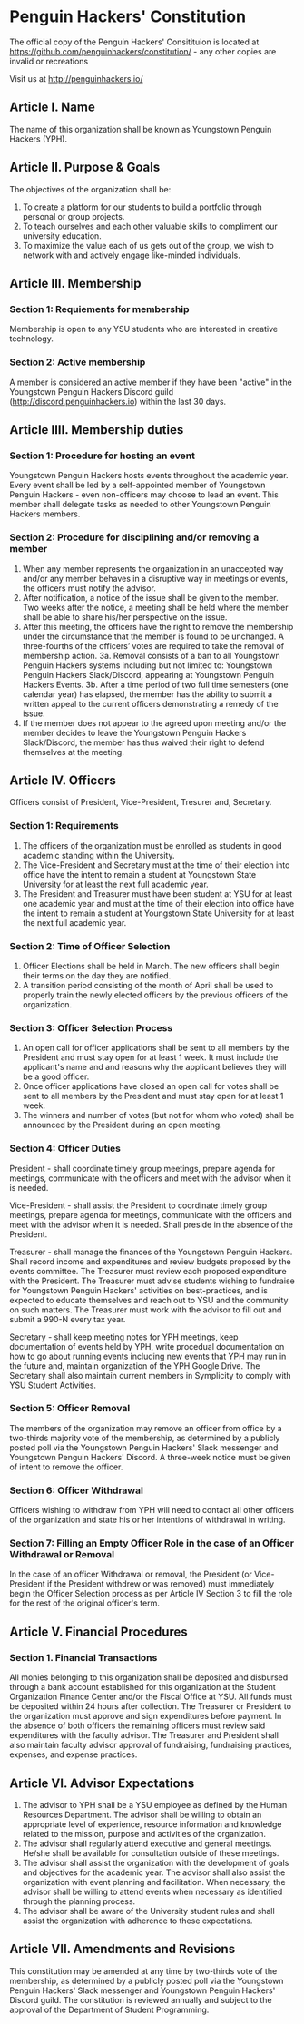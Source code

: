 # Penguin Hackers' Constitution

The official copy of the Penguin Hackers' Consitituion is located at https://github.com/penguinhackers/constitution/ - any other copies are invalid or recreations

Visit us at http://penguinhackers.io/

## Article I. Name

The name of this organization shall be known as Youngstown Penguin Hackers (YPH).

## Article II. Purpose & Goals

The objectives of the organization shall be:

1. To create a platform for our students to build a portfolio through personal or group projects.
2. To teach ourselves and each other valuable skills to compliment our university education.
3. To maximize the value each of us gets out of the group, we wish to network with and actively engage like-minded individuals.

## Article III. Membership

### Section 1: Requiements for membership

Membership is open to any YSU students who are interested in creative technology.

### Section 2: Active membership

A member is considered an active member if they have been "active" in the Youngstown Penguin Hackers Discord guild (http://discord.penguinhackers.io) within the last 30 days.

## Article IIII. Membership duties

### Section 1: Procedure for hosting an event

Youngstown Penguin Hackers hosts events throughout the academic year. Every event shall be led by a self-appointed member of Youngstown Penguin Hackers - even non-officers may choose to lead an event. This member shall delegate tasks as needed to other Youngstown Penguin Hackers members.

### Section 2: Procedure for disciplining and/or removing a member

1. When any member represents the organization in an unaccepted way and/or any member behaves in a disruptive way in meetings or events, the officers must notify the advisor.
2. After notification, a notice of the issue shall be given to the member. Two weeks after the notice, a meeting shall be held where the member shall be able to share his/her perspective on the issue.
3. After this meeting, the officers have the right to remove the membership under the circumstance that the member is found to be unchanged. A three-fourths of the officers’ votes are required to take the removal of membership action.
   3a. Removal consists of a ban to all Youngstown Penguin Hackers systems including but not limited to: Youngstown Penguin Hackers Slack/Discord, appearing at Youngstown Penguin Hackers Events.
   3b. After a time period of two full time semesters (one calendar year) has elapsed, the member has the ability to submit a written appeal to the current officers demonstrating a remedy of the issue.
4. If the member does not appear to the agreed upon meeting and/or the member decides to leave the Youngstown Penguin Hackers Slack/Discord, the member has thus waived their right to defend themselves at the meeting.

## Article IV. Officers

Officers consist of President, Vice-President, Tresurer and, Secretary.

### Section 1: Requirements

1. The officers of the organization must be enrolled as students in good academic standing within the University.
2. The Vice-President and Secretary must at the time of their election into office have the intent to remain a student at Youngstown State University for at least the next full academic year.
3. The President and Treasurer must have been student at YSU for at least one academic year and must at the time of their election into office have the intent to remain a student at Youngstown State University for at least the next full academic year.

### Section 2: Time of Officer Selection

1. Officer Elections shall be held in March. The new officers shall begin their terms on the day they are notified.
2. A transition period consisting of the month of April shall be used to properly train the newly elected officers by the previous officers of the organization.

### Section 3: Officer Selection Process

1. An open call for officer applications shall be sent to all members by the President and must stay open for at least 1 week. It must include the applicant's name and and reasons why the applicant believes they will be a good officer.
2. Once officer applications have closed an open call for votes shall be sent to all members by the President and must stay open for at least 1 week.
3. The winners and number of votes (but not for whom who voted) shall be announced by the President during an open meeting.

### Section 4: Officer Duties

President - shall coordinate timely group meetings, prepare agenda for meetings, communicate with the officers and meet with the advisor when it is needed.

Vice-President - shall assist the President to coordinate timely group meetings, prepare agenda for meetings, communicate with the officers and meet with the advisor when it is needed. Shall preside in the absence of the President.

Treasurer - shall manage the finances of the Youngstown Penguin Hackers. Shall record income and expenditures and review budgets proposed by the events committee. The Treasurer must review each proposed expenditure with the President. The Treasurer must advise students wishing to fundraise for Youngstown Penguin Hackers' activities on best-practices, and is expected to educate themselves and reach out to YSU and the community on such matters. The Treasurer must work with the advisor to fill out and submit a 990-N every tax year.

Secretary - shall keep meeting notes for YPH meetings, keep documentation of events held by YPH, write procedual documentation on how to go about running events including new events that YPH may run in the future and, maintain organization of the YPH Google Drive. The Secretary shall also maintain current members in Symplicity to comply with YSU Student Activities.

### Section 5: Officer Removal

The members of the organization may remove an officer from office by a two-thirds majority vote of the membership, as determined by a publicly posted poll via the Youngstown Penguin Hackers' Slack messenger and Youngstown Penguin Hackers' Discord. A three-week notice must be given of intent to remove the officer.

### Section 6: Officer Withdrawal

Officers wishing to withdraw from YPH will need to contact all other officers of the organization and state his or her intentions of withdrawal in writing.

### Section 7: Filling an Empty Officer Role in the case of an Officer Withdrawal or Removal

In the case of an officer Withdrawal or removal, the President (or Vice-President if the President withdrew or was removed) must immediately begin the Officer Selection process as per Article IV Section 3 to fill the role for the rest of the original officer's term.

## Article V. Financial Procedures

### Section 1. Financial Transactions

All monies belonging to this organization shall be deposited and disbursed through a bank account established for this organization at the Student Organization Finance Center and/or the Fiscal Office at YSU. All funds must be deposited within 24 hours after collection. The Treasurer or President to the organization must approve and sign expenditures before payment. In the absence of both officers the remaining officers must review said expenditures with the faculty advisor. The Treasurer and President shall also maintain faculty advisor approval of fundraising, fundraising practices, expenses, and expense practices.

## Article VI. Advisor Expectations

1. The advisor to YPH shall be a YSU employee as defined by the Human Resources Department. The advisor shall be willing to obtain an appropriate level of experience, resource information and knowledge related to the mission, purpose and activities of the organization.
2. The advisor shall regularly attend executive and general meetings. He/she shall be available for consultation outside of these meetings.
3. The advisor shall assist the organization with the development of goals and objectives for the academic year. The advisor shall also assist the organization with event planning and facilitation. When necessary, the advisor shall be willing to attend events when necessary as identified through the planning process.
4. The advisor shall be aware of the University student rules and shall assist the organization with adherence to these expectations.

## Article VII. Amendments and Revisions

This constitution may be amended at any time by two-thirds vote of the membership, as determined by a publicly posted poll via the Youngstown Penguin Hackers' Slack messenger and Youngstown Penguin Hackers' Discord guild. The constitution is reviewed annually and subject to the approval of the Department of Student Programming.
